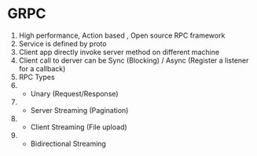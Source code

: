 # GRPC

1. High performance, Action based , Open source RPC framework 
1. Service is defined by proto
1. Client app directly invoke server method on different machine
1. Client call to derver can be Sync (Blocking) / Async (Register a listener for a callback)
1. RPC Types
2.   - Unary (Request/Response) 
3.   - Server Streaming (Pagination)
4.   - Client Streaming (File upload)
5.   - Bidirectional Streaming

